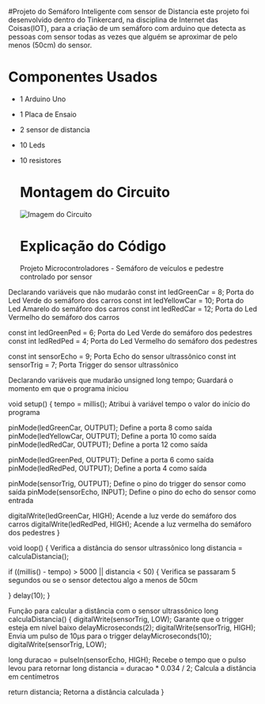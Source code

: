 #Projeto do Semáforo Inteligente com sensor de Distancia
este projeto foi desenvolvido dentro do Tinkercard, na disciplina de Internet das Coisas(IOT), para a criação de um semáforo com arduino que detecta as pessoas com sensor 
todas as vezes que alguém se aproximar de pelo menos (50cm) do sensor.

# Componentes Usados
- 1 Arduino Uno
- 1 Placa de Ensaio
- 2 sensor de distancia
- 10 Leds
- 10 resistores

  # Montagem do Circuito
  ![Imagem do Circuito](SemáforoInteligente.png)

  # Explicação do Código
   Projeto Microcontroladores - Semáforo de veículos e pedestre controlado por sensor

 Declarando variáveis que não mudarão
const int ledGreenCar = 8;    Porta do Led Verde do semáforo dos carros 
const int ledYellowCar = 10;  Porta do Led Amarelo do semáforo dos carros 
const int ledRedCar = 12;     Porta do Led Vermelho do semáforo dos carros 

const int ledGreenPed = 6;    Porta do Led Verde do semáforo dos pedestres 
const int ledRedPed = 4;      Porta do Led Vermelho do semáforo dos pedestres 

const int sensorEcho = 9;     Porta Echo do sensor ultrassônico
const int sensorTrig = 7;     Porta Trigger do sensor ultrassônico

 Declarando variáveis que mudarão
unsigned long tempo;     Guardará o momento em que o programa iniciou

void setup() {
  tempo = millis();  Atribui à variável tempo o valor do início do programa
  
  pinMode(ledGreenCar, OUTPUT);    Define a porta 8 como saída
  pinMode(ledYellowCar, OUTPUT);   Define a porta 10 como saída
  pinMode(ledRedCar, OUTPUT);      Define a porta 12 como saída
  
  pinMode(ledGreenPed, OUTPUT);    Define a porta 6 como saída
  pinMode(ledRedPed, OUTPUT);      Define a porta 4 como saída
  
  pinMode(sensorTrig, OUTPUT);     Define o pino do trigger do sensor como saída
  pinMode(sensorEcho, INPUT);      Define o pino do echo do sensor como entrada

  digitalWrite(ledGreenCar, HIGH);   Acende a luz verde do semáforo dos carros
  digitalWrite(ledRedPed, HIGH);     Acende a luz vermelha do semáforo dos pedestres
}

void loop() {
   Verifica a distância do sensor ultrassônico
  long distancia = calculaDistancia();

  if ((millis() - tempo) > 5000 || distancia < 50) {  Verifica se passaram 5 segundos ou se o sensor detectou algo a menos de 50cm
    
   
  }
  delay(10);
}

 Função para calcular a distância com o sensor ultrassônico
long calculaDistancia() {
  digitalWrite(sensorTrig, LOW);   Garante que o trigger esteja em nível baixo
  delayMicroseconds(2);
  digitalWrite(sensorTrig, HIGH);  Envia um pulso de 10µs para o trigger
  delayMicroseconds(10);
  digitalWrite(sensorTrig, LOW);
  
  long duracao = pulseIn(sensorEcho, HIGH);   Recebe o tempo que o pulso levou para retornar
  long distancia = duracao * 0.034 / 2;       Calcula a distância em centímetros
  
  return distancia;   Retorna a distância calculada
}
